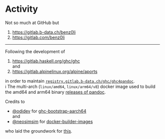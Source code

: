 # Activity

Not so much at GitHub but

1.  https://gitlab.b-data.ch/benz0li
1.  https://gitlab.com/benz0li

---

Following the development of

1.  https://gitlab.haskell.org/ghc/ghc  
    and
1.  https://gitlab.alpinelinux.org/alpine/aports

in order to maintain [`registry.gitlab.b-data.ch/ghc/ghc4pandoc`](https://gitlab.b-data.ch/ghc/ghc4pandoc/container_registry).  
:information_source: The multi-arch (`linux/amd64`, `linux/arm64/v8`) docker
image used to build the amd64 and arm64 binary
[releases of pandoc](https://github.com/jgm/pandoc/releases).

Credits to

*  [@odidev](https://github.com/odidev) for [ghc-bootstrap-aarch64](https://gitlab.alpinelinux.org/odidev/ghc-bootstrap-aarch64)  
   and
*  [@neosimsim](https://github.com/neosimsim) for
   [docker-builder-images](https://gitlab.com/neosimsim/docker-builder-images)

who laid the groundwork for [this](https://gitlab.b-data.ch/ghc/ghc4pandoc).
